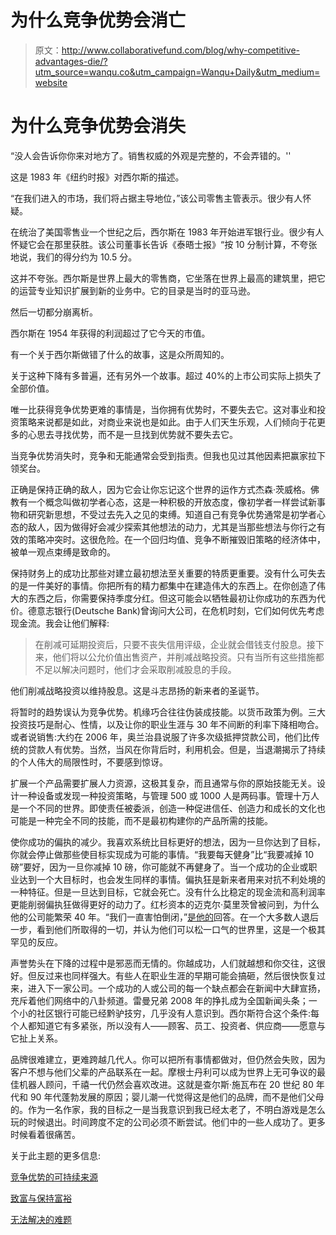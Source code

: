 # 为什么竞争优势会消亡

> 原文：<http://www.collaborativefund.com/blog/why-competitive-advantages-die/?utm_source=wanqu.co&utm_campaign=Wanqu+Daily&utm_medium=website>

# 为什么竞争优势会消失



“没人会告诉你你来对地方了。销售权威的外观是完整的，不会弄错的。''

这是 1983 年《纽约时报》对西尔斯的描述。

“在我们进入的市场，我们将占据主导地位，”该公司零售主管表示。很少有人怀疑。

在统治了美国零售业一个世纪之后，西尔斯在 1983 年开始进军银行业。很少有人怀疑它会在那里获胜。该公司董事长告诉《泰晤士报》“按 10 分制计算，不夸张地说，我们的得分约为 10.5 分。

这并不夸张。西尔斯是世界上最大的零售商，它坐落在世界上最高的建筑里，把它的运营专业知识扩展到新的业务中。它的目录是当时的亚马逊。

然后一切都分崩离析。

西尔斯在 1954 年获得的利润超过了它今天的市值。

有一个关于西尔斯做错了什么的故事，这是众所周知的。

关于这种下降有多普遍，还有另外一个故事。超过 40%的上市公司实际上损失了全部价值。

唯一比获得竞争优势更难的事情是，当你拥有优势时，不要失去它。这对事业和投资策略来说都是如此，对商业来说也是如此。由于人们天生乐观，人们倾向于花更多的心思去寻找优势，而不是一旦找到优势就不要失去它。

当竞争优势消失时，竞争和无能通常会受到指责。但我也见过其他因素把赢家拉下领奖台。

正确是保持正确的敌人，因为它会让你忘记这个世界的运作方式杰森·茨威格。佛教有一个概念叫做初学者心态，这是一种积极的开放态度，像初学者一样尝试新事物和研究新思想，不受过去先入之见的束缚。知道自己有竞争优势通常是初学者心态的敌人，因为做得好会减少探索其他想法的动力，尤其是当那些想法与你行之有效的策略冲突时。这很危险。在一个回归均值、竞争不断摧毁旧策略的经济体中，被单一观点束缚是致命的。

保持财务上的成功比那些对建立最初想法至关重要的特质更重要。没有什么可失去的是一件美好的事情。你把所有的精力都集中在建造伟大的东西上。在你创造了伟大的东西之后，你需要保持季度分红。但这可能会以牺牲最初让你成功的东西为代价。德意志银行(Deutsche Bank)曾询问大公司，在危机时刻，它们如何优先考虑现金流。我会让他们解释:

> 在削减可延期投资后，只要不丧失信用评级，企业就会借钱支付股息。接下来，他们将以公允价值出售资产，并削减战略投资。只有当所有这些措施都不足以解决问题时，他们才会采取削减股息的手段。

他们削减战略投资以维持股息。这是斗志昂扬的新来者的圣诞节。

将暂时的趋势误认为竞争优势。机缘巧合往往伪装成技能。以货币政策为例。三大投资技巧是耐心、性情，以及让你的职业生涯与 30 年不间断的利率下降相吻合。或者说销售:大约在 2006 年，奥兰治县说服了许多次级抵押贷款公司，他们比传统的贷款人有优势。当然，当风在你背后时，利用机会。但是，当退潮揭示了持续的个人伟大的局限性时，不要感到惊讶。

扩展一个产品需要扩展人力资源，这极其复杂，而且通常与你的原始技能无关。设计一种设备或发现一种投资策略，与管理 500 或 1000 人是两码事。管理十万人是一个不同的世界。即使责任被委派，创造一种促进信任、创造力和成长的文化也可能是一种完全不同的技能，而不是最初构建你的产品所需的技能。

使你成功的偏执的减少。我喜欢系统比目标更好的想法，因为一旦你达到了目标，你就会停止做那些使目标实现成为可能的事情。“我要每天健身”比“我要减掉 10 磅”要好，因为一旦你减掉 10 磅，你可能就不再健身了。当一个成功的企业或职业达到一个大目标时，也会发生同样的事情。偏执狂是新来者用来对抗不利处境的一种特征。但是一旦达到目标，它就会死亡。没有什么比稳定的现金流和高利润率更能削弱偏执狂做得更好的动力了。红杉资本的迈克尔·莫里茨曾被问到，为什么他的公司能繁荣 40 年。“我们一直害怕倒闭，”[是他的](/blog/getting-rich-vs-staying-rich/)回答。在一个大多数人退后一步，看到他们所取得的一切，并认为他们可以松一口气的世界里，这是一个极其罕见的反应。

声誉势头在下降的过程中是邪恶而无情的。你越成功，人们就越想和你交往，这很好。但反过来也同样强大。有些人在职业生涯的早期可能会搞砸，然后很快恢复过来，进入下一家公司。一个成功的人或公司的每一个缺点都会在新闻中大肆宣扬，充斥着他们网络中的八卦频道。雷曼兄弟 2008 年的挣扎成为全国新闻头条；一个小的社区银行可能已经黔驴技穷，几乎没有人意识到。西尔斯符合这个条件:每个人都知道它有多紧张，所以没有人——顾客、员工、投资者、供应商——愿意与它扯上关系。

品牌很难建立，更难跨越几代人。你可以把所有事情都做对，但仍然会失败，因为客户不想与他们父辈的产品联系在一起。摩根士丹利可以成为世界上无可争议的最佳机器人顾问，千禧一代仍然会喜欢改进。这就是查尔斯·施瓦布在 20 世纪 80 年代和 90 年代蓬勃发展的原因；婴儿潮一代觉得这是他们的品牌，而不是他们父母的。作为一名作家，我的目标之一是当我意识到我已经太老了，不明白游戏是怎么玩的时候退出。时间跨度不定的公司必须不断尝试。他们中的一些人成功了。更多时候看着很痛苦。

关于此主题的更多信息:

[竞争优势的可持续来源](/blog/sustainable-sources-of-competitive-advantage/)

[致富与保持富裕](/blog/getting-rich-vs-staying-rich/)

[无法解决的难题](/blog/the-unsolvable-puzzle/)

